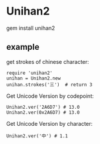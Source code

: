 # Unihan2

gem install unihan2

## example

get strokes of chinese character:

    require 'unihan2'
    unihan = Unihan2.new
    unihan.strokes('三')  # return 3

Get Unicode Version by codepoint:

    Unihan2.ver('2A6D7') # 13.0
    Unihan2.ver(0x2A6D7) # 13.0

Get Unicode Version by character:

    Unihan2.ver('中') # 1.1
